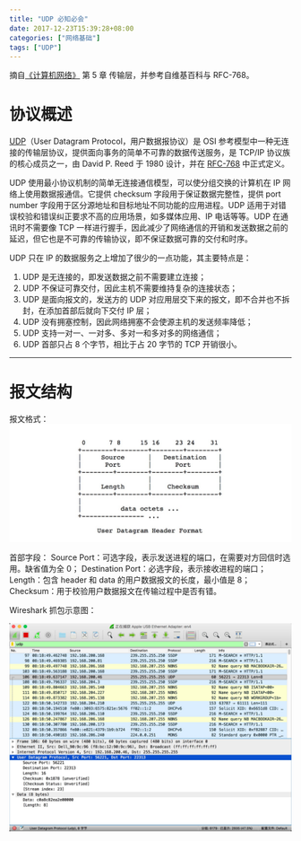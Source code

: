 ```yaml
---
title: "UDP 必知必会"
date: 2017-12-23T15:39:28+08:00
categories: ["网络基础"]
tags: ["UDP"]
---
```


摘自[《计算机网络》](https://book.douban.com/subject/26960678/) 第 5 章 传输层，并参考自维基百科与 RFC-768。<!-- more -->

# 协议概述

[UDP](https://en.wikipedia.org/wiki/User_Datagram_Protocol)（User Datagram Protocol，用户数据报协议）是 OSI 参考模型中一种无连接的传输层协议，提供面向事务的简单不可靠的数据传送服务，是 TCP/IP 协议族的核心成员之一，由 David P. Reed 于 1980 设计，并在 [RFC-768](https://tools.ietf.org/html/rfc768) 中正式定义。

UDP 使用最小协议机制的简单无连接通信模型，可以使分组交换的计算机在 IP 网络上使用数据报通信。它提供 checksum 字段用于保证数据完整性，提供 port number 字段用于区分源地址和目标地址不同功能的应用进程。UDP 适用于对错误校验和错误纠正要求不高的应用场景，如多媒体应用、IP 电话等等。UDP 在通讯时不需要像 TCP 一样进行握手，因此减少了网络通信的开销和发送数据之前的延迟，但它也是不可靠的传输协议，即不保证数据可靠的交付和时序。

UDP 只在 IP 的数据服务之上增加了很少的一点功能，其主要特点是：

1. UDP 是无连接的，即发送数据之前不需要建立连接；
2. UDP 不保证可靠交付，因此主机不需要维持复杂的连接状态；
3. UDP 是面向报文的，发送方的 UDP 对应用层交下来的报文，即不合并也不拆封，在添加首部后就向下交付 IP 层；
4. UDP 没有拥塞控制，因此网络拥塞不会使源主机的发送频率降低；
5. UDP 支持一对一、一对多、多对一和多对多的网络通信；
6. UDP 首部只占 8 个字节，相比于占 20 字节的 TCP 开销很小。

---

# 报文结构

报文格式：
![iamges](/images/UDP必知必会/1.png)

首部字段：
Source Port：可选字段，表示发送进程的端口，在需要对方回信时选用。缺省值为全 0；
Destination Port：必选字段，表示接收进程的端口；
Length：包含 header 和 data 的用户数据报文的长度，最小值是 8；
Checksum：用于校验用户数据报文在传输过程中是否有错。

Wireshark 抓包示意图：

![image](/images/UDP必知必会/2.png)
